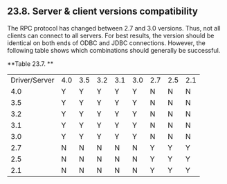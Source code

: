 <div id="apndxclientcompilance" class="section">

<div class="titlepage">

<div>

<div>

## 23.8. Server & client versions compatibility

</div>

</div>

</div>

The RPC protocol has changed between 2.7 and 3.0 versions. Thus, not all
clients can connect to all servers. For best results, the version should
be identical on both ends of ODBC and JDBC connections. However, the
following table shows which combinations should generally be successful.

<div id="id77766" class="table">

**Table 23.7. **

<div class="table-contents">

|               |     |     |     |     |     |     |     |     |
|---------------|-----|-----|-----|-----|-----|-----|-----|-----|
| Driver/Server | 4.0 | 3.5 | 3.2 | 3.1 | 3.0 | 2.7 | 2.5 | 2.1 |
| 4.0           | Y   | Y   | Y   | Y   | Y   | N   | N   | N   |
| 3.5           | Y   | Y   | Y   | Y   | Y   | N   | N   | N   |
| 3.2           | Y   | Y   | Y   | Y   | Y   | N   | N   | N   |
| 3.1           | Y   | Y   | Y   | Y   | Y   | N   | N   | N   |
| 3.0           | Y   | Y   | Y   | Y   | Y   | N   | N   | N   |
| 2.7           | N   | N   | N   | N   | N   | Y   | Y   | Y   |
| 2.5           | N   | N   | N   | N   | N   | Y   | Y   | Y   |
| 2.1           | N   | N   | N   | N   | N   | Y   | Y   | Y   |

</div>

</div>

  

</div>
